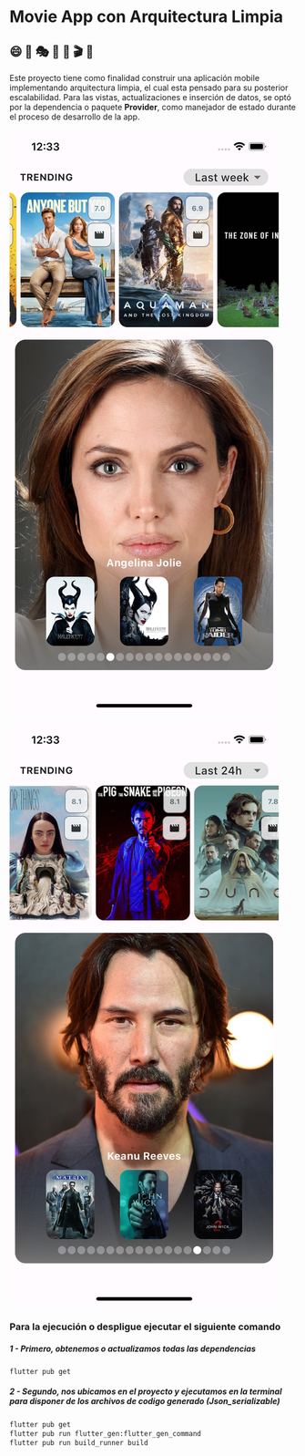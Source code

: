 # Movie App con Arquitectura Limpia

## 😄 👀 🎭 📱 🎦 🎬 🍿

Este proyecto tiene como finalidad construir una aplicación mobile implementando arquitectura limpia, el cual esta pensado para su posterior escalabilidad.
Para las vistas, actualizaciones e inserción de datos, se optó por la dependencia o paquete **Provider**, como manejador de estado  durante el proceso de desarrollo de la app.

![Screenshot](./lib/pictures/ui.png)

![Screenshot](./lib/pictures/ui1.png)

### Para la ejecución o despligue ejecutar el siguiente comando

##### 1 - Primero, obtenemos o actualizamos todas las dependencias

```
flutter pub get
```

##### 2 - Segundo, nos ubicamos en el proyecto y ejecutamos en la terminal para disponer de los archivos de codigo generado (Json_serializable)

```
flutter pub get
flutter pub run flutter_gen:flutter_gen_command
flutter pub run build_runner build
```
